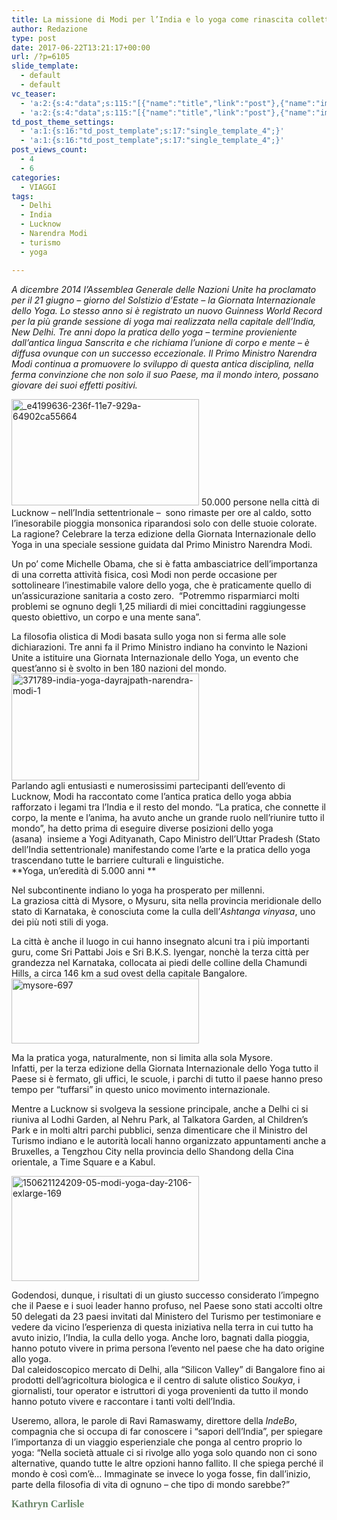 ```yaml
---
title: La missione di Modi per l’India e lo yoga come rinascita collettiva
author: Redazione
type: post
date: 2017-06-22T13:21:17+00:00
url: /?p=6105
slide_template:
  - default
  - default
vc_teaser:
  - 'a:2:{s:4:"data";s:115:"[{"name":"title","link":"post"},{"name":"image","image":"featured","link":"none"},{"name":"text","mode":"excerpt"}]";s:7:"bgcolor";s:0:"";}'
  - 'a:2:{s:4:"data";s:115:"[{"name":"title","link":"post"},{"name":"image","image":"featured","link":"none"},{"name":"text","mode":"excerpt"}]";s:7:"bgcolor";s:0:"";}'
td_post_theme_settings:
  - 'a:1:{s:16:"td_post_template";s:17:"single_template_4";}'
  - 'a:1:{s:16:"td_post_template";s:17:"single_template_4";}'
post_views_count:
  - 4
  - 6
categories:
  - VIAGGI
tags:
  - Delhi
  - India
  - Lucknow
  - Narendra Modi
  - turismo
  - yoga

---
```

_A dicembre 2014 l’Assemblea Generale delle Nazioni Unite ha proclamato per il 21 giugno – giorno del Solstizio d’Estate – la Giornata Internazionale dello Yoga. Lo stesso anno si è registrato un nuovo Guinness World Record per la più grande sessione di yoga mai realizzata nella capitale dell’India, New Delhi. Tre anni dopo la pratica dello yoga – termine provieniente dall’antica lingua Sanscrita e che richiama l&#8217;unione di corpo e mente – è diffusa ovunque con un successo eccezionale. Il Primo Ministro Narendra Modi continua a promuovere lo sviluppo di questa antica disciplina, nella ferma convinzione che non solo il suo Paese, ma il mondo intero, possano giovare dei suoi effetti positivi._

<img decoding="async" loading="lazy" class="size-medium wp-image-6106 alignleft" src="https://progressonline.it/wp-content/uploads/2017/07/e4199636-236f-11e7-929a-64902ca55664-300x170.jpg" alt="_e4199636-236f-11e7-929a-64902ca55664" width="300" height="170" /> 50.000 persone nella città di Lucknow &#8211; nell&#8217;India settentrionale &#8211;  sono rimaste per ore al caldo, sotto l’inesorabile pioggia monsonica riparandosi solo con delle stuoie colorate. La ragione? Celebrare la terza edizione della Giornata Internazionale dello Yoga in una speciale sessione guidata dal Primo Ministro Narendra Modi.

Un po&#8217; come Michelle Obama, che si è fatta ambasciatrice dell&#8217;importanza di una corretta attività fisica, così Modi non perde occasione per sottolineare l&#8217;inestimabile valore dello yoga, che è praticamente quello di un&#8217;assicurazione sanitaria a costo zero.  “Potremmo risparmiarci molti problemi se ognuno degli 1,25 miliardi di miei concittadini raggiungesse questo obiettivo, un corpo e una mente sana”.

La filosofia olistica di Modi basata sullo yoga non si ferma alle sole dichiarazioni. Tre anni fa il Primo Ministro indiano ha convinto le Nazioni Unite a istituire una Giornata Internazionale dello Yoga, un evento che quest’anno si è svolto in ben 180 nazioni del mondo.  
<img decoding="async" loading="lazy" class="size-medium wp-image-6107 alignright" src="https://progressonline.it/wp-content/uploads/2017/07/371789-india-yoga-dayrajpath-narendra-modi-1-300x171.jpg" alt="371789-india-yoga-dayrajpath-narendra-modi-1" width="300" height="171" />  
Parlando agli entusiasti e numerosissimi partecipanti dell’evento di Lucknow, Modi ha raccontato come l’antica pratica dello yoga abbia rafforzato i legami tra l’India e il resto del mondo. “La pratica, che connette il corpo, la mente e l’anima, ha avuto anche un grande ruolo nell&#8217;riunire tutto il mondo”, ha detto prima di eseguire diverse posizioni dello yoga (asana)  insieme a Yogi Adityanath, Capo Ministro dell’Uttar Pradesh (Stato dell’India settentrionale) manifestando come l’arte e la pratica dello yoga trascendano tutte le barriere culturali e linguistiche.  
**Yoga, un&#8217;eredità di 5.000 anni **

Nel subcontinente indiano lo yoga ha prosperato per millenni.  
La graziosa città di Mysore, o Mysuru, sita nella provincia meridionale dello stato di Karnataka, è conosciuta come la culla dell’_Ashtanga vinyasa_, uno dei più noti stili di yoga.

La città è anche il luogo in cui hanno insegnato alcuni tra i più importanti guru, come Sri Pattabi Jois e Sri B.K.S. Iyengar, nonchè la terza città per grandezza nel Karnataka, collocata ai piedi delle colline della Chamundi Hills, a circa 146 km a sud ovest della capitale Bangalore.<img decoding="async" loading="lazy" class="size-medium wp-image-6108 aligncenter" src="https://progressonline.it/wp-content/uploads/2017/07/mysore-697-300x104.jpeg" alt="mysore-697" width="300" height="104" />

Ma la pratica yoga, naturalmente, non si limita alla sola Mysore.  
Infatti, per la terza edizione della Giornata Internazionale dello Yoga tutto il Paese si è fermato, gli uffici, le scuole, i parchi di tutto il paese hanno preso tempo per “tuffarsi” in questo unico movimento internazionale.

Mentre a Lucknow si svolgeva la sessione principale, anche a Delhi ci si riuniva al Lodhi Garden, al Nehru Park, al Talkatora Garden, al Children&#8217;s Park e in molti altri parchi pubblici, senza dimenticare che il Ministro del Turismo indiano e le autorità locali hanno organizzato appuntamenti anche a Bruxelles, a Tengzhou City nella provincia dello Shandong della Cina orientale, a Time Square e a Kabul.

<img decoding="async" loading="lazy" class="size-medium wp-image-6109 alignleft" src="https://progressonline.it/wp-content/uploads/2017/07/150621124209-05-modi-yoga-day-2106-exlarge-169-300x168.jpeg" alt="150621124209-05-modi-yoga-day-2106-exlarge-169" width="300" height="168" /> 

Godendosi, dunque, i risultati di un giusto successo considerato l’impegno che il Paese e i suoi leader hanno profuso, nel Paese sono stati accolti oltre 50 delegati da 23 paesi invitati dal Ministero del Turismo per testimoniare e vedere da vicino l’esperienza di questa iniziativa nella terra in cui tutto ha avuto inizio, l’India, la culla dello yoga. Anche loro, bagnati dalla pioggia, hanno potuto vivere in prima persona l’evento nel paese che ha dato origine allo yoga.  
Dal caleidoscopico mercato di Delhi, alla &#8220;Silicon Valley&#8221; di Bangalore fino ai prodotti dell&#8217;agricoltura biologica e il centro di salute olistico _Soukya_, i giornalisti, tour operator e istruttori di yoga provenienti da tutto il mondo hanno potuto vivere e raccontare i tanti volti dell&#8217;India.

Useremo, allora, le parole di Ravi Ramaswamy, direttore della _IndeBo_, compagnia che si occupa di far conoscere i “sapori dell’India”, per spiegare l’importanza di un viaggio esperienziale che ponga al centro proprio lo yoga: “Nella società attuale ci si rivolge allo yoga solo quando non ci sono alternative, quando tutte le altre opzioni hanno fallito. Il che spiega perché il mondo è così com’è… Immaginate se invece lo yoga fosse, fin dall&#8217;inizio, parte della filosofia di vita di ognuno &#8211; che tipo di mondo sarebbe?”

<span style="font-family: Helvetica, Verdana, Arial;"><span style="font-size: 12pt;"><b><span class="Apple-style-span" style="font-family: Georgia; font-size: medium;"><span class="Apple-style-span"><span class="Apple-style-span" style="color: #688568;">Kathryn Carlisle</span></span></span></b></span></span>